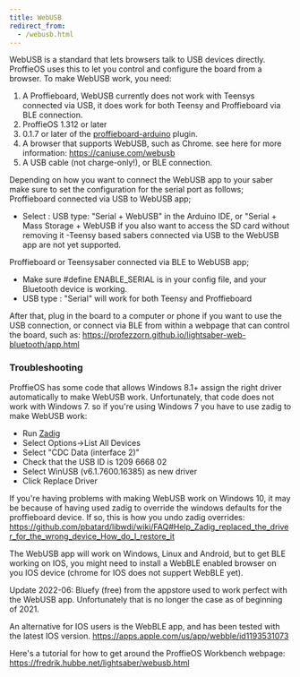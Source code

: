 ```yaml
---
title: WebUSB
redirect_from:
  - /webusb.html
---
```

WebUSB is a standard that lets browsers talk to USB devices directly. ProffieOS uses this to let you control and configure the board from a browser. To make WebUSB work, you need:

1. A Proffieboard, WebUSB currently does not work with Teensys connected via USB, it does work for both Teensy and Proffieboard via BLE connection.
2. ProffieOS 1.312 or later
3. 0.1.7 or later of the [proffieboard-arduino](https://github.com/profezzorn/arduino-proffieboard) plugin.
4. A browser that supports WebUSB, such as Chrome. see here for more information: https://caniuse.com/webusb
5. A USB cable (not charge-only!), or BLE connection.

Depending on how you want to connect the WebUSB app to your saber make sure to set the configuration for the serial port as follows;
Proffieboard connected via USB to WebUSB app;
- Select :  USB type: "Serial + WebUSB" in the Arduino IDE, or "Serial + Mass Storage + WebUSB if you also want to access the SD card without removing it
-Teensy based sabers connected via USB to the WebUSB app are not yet supported.

Proffieboard or Teensysaber connected via BLE to WebUSB app;
- Make sure #define ENABLE_SERIAL is in your config file, and your Bluetooth device is working. 
- USB type : "Serial" will work for both Teensy and Proffieboard

After that, plug in the board to a computer or phone if you want to use the USB connection, or connect via BLE from within a webpage that can control the board, such as: https://profezzorn.github.io/lightsaber-web-bluetooth/app.html

### Troubleshooting

ProffieOS has some code that allows Windows 8.1+ assign the right driver automatically to make WebUSB work.
Unfortunately, that code does not work with Windows 7. so if you're using Windows 7 you have to use zadig to make WebUSB work:

* Run [Zadig](/tools/zadig.html)
* Select Options->List All Devices
* Select "CDC Data (interface 2)"
* Check that the USB ID is 1209 6668 02
* Select WinUSB (v6.1.7600.16385) as new driver
* Click Replace Driver

If you're having problems with making WebUSB work on Windows 10, it may be because of having used zadig to override the windows defaults for the proffieboard device. If so, this is how you undo zadig overrides: https://github.com/pbatard/libwdi/wiki/FAQ#Help_Zadig_replaced_the_driver_for_the_wrong_device_How_do_I_restore_it

The WebUSB app will work on Windows, Linux and Android, but to get BLE working on IOS, you might need to install a WebBLE enabled browser on you IOS device (chrome for IOS does not suppert WebBLE yet). 

Update 2022-06: Bluefy (free) from the appstore used to work perfect with the WebUSB app. Unfortunately that is no longer the case as of beginning of 2021. 

An alternative for IOS users is the WebBLE app, and has been tested with the latest IOS version. https://apps.apple.com/us/app/webble/id1193531073


Here's a tutorial for how to get around the ProffieOS Workbench webpage:  
https://fredrik.hubbe.net/lightsaber/webusb.html
